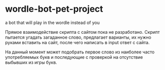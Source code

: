 # wordle-bot-pet-project
a bot that will play in the wordle instead of you

Прямое взаимодействие скрипта с сайтом пока не разработано. Скрипт пытается угадать загаданное слово, предлагает варианты, их нужно руками вставить на сайт, после чего написать в input ответ с сайта.

На данный момент может подобрать первое слово из наиболее часто употребляемых букв и последующие с проверкой на отсутствие выбывших из игры букв.
